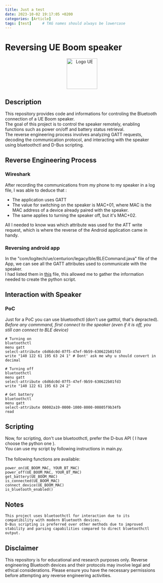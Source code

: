 ```yaml
---
title: Just a test
date: 2023-10-02 19:17:05 +0200
categories: [Article]
tags: [test]     # TAG names should always be lowercase
---
```


# Reversing UE Boom speaker

<p align="center">
<img src="https://yt3.ggpht.com/-pNGL_fZt-wo/AAAAAAAAAAI/AAAAAAAAAAA/86MBTnIqSZQ/s900-c-k-no-mo-rj-c0xffffff/photo.jpg" alt="Logo UE" style="width: 100px; height: 100px;" />
</p>

## Description

This repository provides code and informations for controling the Bluetooth connection of a UE Boom speaker.<br>
The goal of this project is to control the speaker remotely, enabling functions such as power on/off and battery status retrieval.<br>
The reverse engineering process involves analyzing GATT requests, decoding the communication protocol, and interacting with the speaker using bluetoothctl and D-Bus scripting.<br>

## Reverse Engineering Process

### Wireshark
After recording the communications from my phone to my speaker in a log file, I was able to deduce that : 
- The application uses GATT
- The value for switching on the speaker is MAC+01, where MAC is the MAC address of a device already paired with the speaker.
- The same applies to turning the speaker off, but it's MAC+02.

All I needed to know was which attribute was used for the ATT write request, which is where the reverse of the Android application came in handy.

### Reversing android app
In the "com/logitech/ue/centurion/legacy/ble/BLECommand.java" file of the App, we can see all the GATT attributes used to communicate with the speaker.<br>
I had listed them in [this](https://github.com/skilo-sh/Reversing-UE-Boom/blob/main/all_attributes.txt) file, this allowed me to gather the information needed to create the python script. 

## Interaction with Speaker

### PoC
Just for a PoC you can use bluetoothctl (don't use gatttol, that's depracted).<br>
*Before any commmand, first connect to the speaker (even if it is off, you still can connect to BLE device)*

```
# Turning on 
bluetoothctl
menu gatt
select-attribute c6d6dc0d-07f5-47ef-9b59-630622b01fd3
write "140 122 61 195 63 24 1" # Dont' ask me why u should convert in decimal
```
```
# Turning off
bluetoothctl
menu gatt
select-attribute c6d6dc0d-07f5-47ef-9b59-630622b01fd3
write "140 122 61 195 63 24 2"
```
```
# Get battery
bluetoothctl
menu gatt
select-attribute 00002a19-0000-1000-8000-00805f9b34fb
read
```

## Scripting
Now, for scripting, don't use bluetoothctl, prefer the D-bus API ( I have choose the python one ).<br>
You can use my script by following instructions in main.py.<br><br>
The following functions are available:
```PY
power_on(UE_BOOM_MAC, YOUR_BT_MAC)
power_off(UE_BOOM_MAC, YOUR_BT_MAC)
get_battery(UE_BOOM_MAC)
is_connected(UE_BOOM_MAC)
connect_device(UE_BOOM_MAC)
is_bluetooth_enabled()
```

## Notes
    This project uses bluetoothctl for interaction due to its compatibility with modern Bluetooth devices.
    D-Bus scripting is preferred over other methods due to improved stability and parsing capabilities compared to direct bluetoothctl output.

## Disclaimer
  This repository is for educational and research purposes only. Reverse engineering Bluetooth devices and their protocols may involve legal and ethical considerations. Please ensure you have the necessary permissions before attempting any reverse engineering activities.

